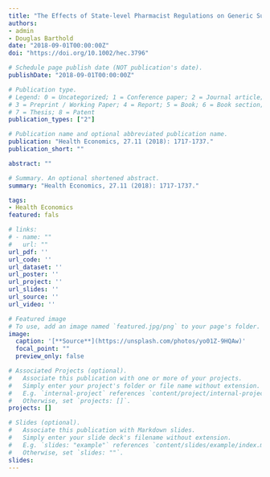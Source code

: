 ```yaml
---
title: "The Effects of State-level Pharmacist Regulations on Generic Substitution of Prescription Drugs"
authors:
- admin
- Douglas Barthold
date: "2018-09-01T00:00:00Z"
doi: "https://doi.org/10.1002/hec.3796"

# Schedule page publish date (NOT publication's date).
publishDate: "2018-09-01T00:00:00Z"

# Publication type.
# Legend: 0 = Uncategorized; 1 = Conference paper; 2 = Journal article;
# 3 = Preprint / Working Paper; 4 = Report; 5 = Book; 6 = Book section;
# 7 = Thesis; 8 = Patent
publication_types: ["2"]

# Publication name and optional abbreviated publication name.
publication: "Health Economics, 27.11 (2018): 1717-1737."
publication_short: ""

abstract: ""

# Summary. An optional shortened abstract.
summary: "Health Economics, 27.11 (2018): 1717-1737."

tags:
- Health Economics
featured: fals

# links:
# - name: ""
#   url: ""
url_pdf: ''
url_code: ''
url_dataset: ''
url_poster: ''
url_project: ''
url_slides: ''
url_source: ''
url_video: ''

# Featured image
# To use, add an image named `featured.jpg/png` to your page's folder. 
image:
  caption: '[**Source**](https://unsplash.com/photos/yo01Z-9HQAw)'
  focal_point: ""
  preview_only: false

# Associated Projects (optional).
#   Associate this publication with one or more of your projects.
#   Simply enter your project's folder or file name without extension.
#   E.g. `internal-project` references `content/project/internal-project/index.md`.
#   Otherwise, set `projects: []`.
projects: []

# Slides (optional).
#   Associate this publication with Markdown slides.
#   Simply enter your slide deck's filename without extension.
#   E.g. `slides: "example"` references `content/slides/example/index.md`.
#   Otherwise, set `slides: ""`.
slides:
---
```

